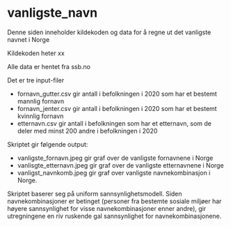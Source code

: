 # vanligste_navn
Denne siden inneholder kildekoden og data for å regne ut det vanligste navnet i Norge

Kildekoden heter xx

Alle data er hentet fra ssb.no

Det er tre input-filer
- fornavn_gutter.csv gir antall i befolkningen i 2020 som har et bestemt mannlig fornavn
- fornavn_jenter.csv gir antall i befolkningen i 2020 som har et bestemt kvinnlig fornavn
- etternavn.csv gir antall i befolkningen som har et etternavn, som de deler med minst 200 andre i befolkningen i 2020

Skriptet gir følgende output:
- vanligste_fornavn.jpeg gir graf over de vanligste fornavnene i Norge
- vanlisgte_etternavn.jpeg gir graf over de vanligste etternavnene i Norge
- vanligst_navnkomb.jpeg gir graf over vanligste navnekombinasjon i Norge.

Skriptet baserer seg på uniform sannsynlighetsmodell. Siden navnekombinasjoner er betinget (personer fra bestemte sosiale miljøer har høyere sannsynlighet for visse navnekombinasjoner enner andre), gir utregningene en riv ruskende gal sannsynlighet for navnekombinasjonene. 
